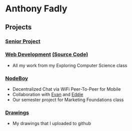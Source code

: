 # Anthony Fadly

## Projects

### [Senior Project](https://18fadly-anthony.github.io/senior-project/)

### [Web Development](https://ecs-wemxbbqlnh.now.sh/) [(Source Code)](https://github.com/18fadly-anthony/ECS)

- All my work from my Exploring Computer Science class

### [NodeBoy](https://github.com/AppMakingBois/NodeBoy)

- Decentralized Chat via WiFi Peer-To-Peer for Mobile
- Collaboration with [Evan](https://github.com/evan3334) and [Eddie](https://github.com/Crumkid4)
- Our semester project for Marketing Foundations class

### [Drawings](https://github.com/18fadly-anthony/drawings)

- My drawings that I uploaded to github
